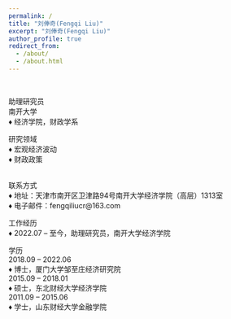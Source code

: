 ```yaml
---
permalink: /
title: "刘俸奇(Fengqi Liu)"
excerpt: "刘俸奇(Fengqi Liu)"
author_profile: true
redirect_from: 
  - /about/
  - /about.html
---
```


<br/>

助理研究员 <br/>
南开大学 <br/>
♦ 经济学院，财政学系 <br/>

研究领域 <br/>
♦ 宏观经济波动<br/>
♦ 财政政策 <br/>

<br/>
联系方式 <br/>
♦ 地址：天津市南开区卫津路94号南开大学经济学院（高层）1313室 <br/>
♦ 电子邮件：fengqiliucr@163.com <br/>

工作经历 <br/>
♦ 2022.07 – 至今，助理研究员，南开大学经济学院 <br/>

学历 <br/>
2018.09 – 2022.06<br/>
♦ 博士，厦门大学邹至庄经济研究院 <br/>
2015.09 – 2018.01<br/>
♦ 硕士，东北财经大学经济学院 <br/>
2011.09 – 2015.06<br/>
♦ 学士，山东财经大学金融学院 <br/>
